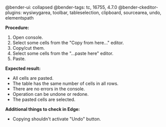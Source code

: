 @bender-ui: collapsed
@bender-tags: tc, 16755, 4.7.0
@bender-ckeditor-plugins: wysiwygarea, toolbar, tableselection, clipboard, sourcearea, undo, elementspath

**Procedure:**

1. Open console.
2. Select some cells from the "Copy from here…" editor.
3. Copy/cut them.
4. Select some cells from the "…paste here" editor.
5. Paste.

**Expected result:**

* All cells are pasted.
* The table has the same number of cells in all rows.
* There are no errors in the console.
* Operation can be undone or redone.
* The pasted cells are selected.

**Additional things to check in Edge:**

* Copying shouldn't activate "Undo" button.
